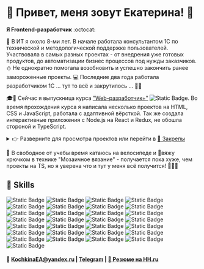 # 🐼 Привет, меня зовут Екатерина! 🖖

**Я Frontend-разработчик** :octocat:

📆 В ИТ я около 8-ми лет. В начале работала консультантом 1С по технической и методологической поддержке пользователей.
Участвовала в самых разных проектах - от внедрения уже готовых продуктов, до автоматизации бизнес процессов под нужды
заказчиков.
⛄ Не однократно помогала возобновить и успешно закончить ранее замороженные проекты.
💻 Последние два года работала разработчиком 1С ... тут то всё и закрутилось ... 💫😍

🎓📝 Сейчас я выпускница курса
["Web-разработчик+"](https://practicum.yandex.ru/web-plus/) ![Static Badge](https://img.shields.io/badge/-grey?style=plastic&label=%20%20%20%20%20%20%20%20%20%20%20%20%20%20%2095%25&labelColor=green).
Во время прохождения курса я написала несколько проектов на HTML, CSS и JavaScript, работала с адаптивной вёрсткой. Так же 
создала интерактивные приложения с Node.js на React и Redux, не обошла стороной и TypeScript.
<details>
  <summary>👉 Разверните для просмотра проектов или перейти в <a href="https://github.com/gudrum1983#:~:text=Pinned,Loading">📌 Закрепы</a></summary>

<ol>
    <li>Путешествия по России [<a href="https://github.com/gudrum1983/russian-travel"> 📂 Репозиторий</a> | <a href="https://gudrum1983.github.io/russian-travel">🌐Сайт</a> ]
        <ul style="padding-bottom: 10px">
            <li>Создала адаптивный интерфейс с использованием Flex, Grid и медиазапросов для обеспечения корректного 
                отображения сайта на различных устройствах.</li>
            <li>Применяла методологию БЭМ для улучшения структуры и поддерживаемости кода.</li>
<details>
  <summary>👉 Скриншоты сайта</summary>
<img src="images/traveling.png" style="height: 300px" alt="Хедер, главная картинка и заголовок">
<img src="images/img.png" style="height: 300px" alt="Альбом с фото">
<img src="images/img_1.png" style="height: 300px" alt="Информационные статьи про памятные места">

</details>
    </ul>
    </li>
    <li><a href="https://github.com/gudrum1983/algososh">Визуализатор работы алгоритмов и структур данных</a>
        <ul style="padding-bottom: 10px">
            <li>Для реализации пошагового визуализатора работы алгоритмов и структур данных изучила и внедрила
  паттерн проектирования «Снимок» (Memento), что значительно повысило переиспользуемость кода.</li>
            <li>Проект включает тестирование с использованием Cypress, Jest и React Testing Library.</li>
        </ul>
    </li>
    <li><a href="https://github.com/gudrum1983/react-stellar-burger">Космическая бургерная</a>
        <ul style="padding-bottom: 10px"> 
            <li>Разработала интерактивное веб-приложение для создания бургеров, управления профилем и отслеживания заказов в реальном времени с помощью WebSocket и REST API.</li>
            <li>Использовала Redux и Middleware для эффективного управления состоянием.</li>
<li>Внедрила React Router для удобной навигации и работы с заказами, а также react-intersection-observer и Drag-and-drop для улучшения пользовательского опыта.</li>
        </ul>
    </li>
</ol>

Так же все вышеперечисленные проекты собраны <a href="https://github.com/stars/gudrum1983/lists/portfolio">👉 в
портфолио</a>.
</details>

🚴 В свободное от учебы время катаюсь на велосипеде и 🧶вяжу крючком в технике "Мозаичное вязание" - получается пока хуже,
чем
проекты на TS, но я уверена что и тут у меня всё получится! 🌟🌟🌟

🔮 Skills
---
![Static Badge](https://img.shields.io/badge/HTML-%23FFFFFF?style=for-the-badge&logo=html5&logoColor=%23E34F26&color=%23FFFFFF)
![Static Badge](https://img.shields.io/badge/mongodb-%2347A248?style=for-the-badge&logo=mongodb&color=%23FFFFFF)
![Static Badge](https://img.shields.io/badge/postgresql-%234169E1?style=for-the-badge&logo=postgresql&color=%23FFFFFF)
![Static Badge](https://img.shields.io/badge/postman-%23FF6C37?style=for-the-badge&logo=postman&color=%23FFFFFF)
![Static Badge](https://img.shields.io/badge/docker-%232496ED?style=for-the-badge&logo=docker&color=%23FFFFFF)
![Static Badge](https://img.shields.io/badge/swagger-%2385EA2D?style=for-the-badge&logo=swagger&color=%23FFFFFF)
![Static Badge](https://img.shields.io/badge/css-%23FFFFFF?style=for-the-badge&logo=css3&logoColor=%231572B6)
![Static Badge](https://img.shields.io/badge/javascript-%23FFFFFF?style=for-the-badge&logo=javascript&logoColor=%23F7DF1E)
![Static Badge](https://img.shields.io/badge/typescript-%23FFFFFF?style=for-the-badge&logo=typescript&logoColor=%2361DAFB)
![Static Badge](https://img.shields.io/badge/node.js-%23FFFFFF?style=for-the-badge&logo=node.js&logoColor=%23339933)
![Static Badge](https://img.shields.io/badge/webpack-%23FFFFFF?style=for-the-badge&logo=webpack&logoColor=%238DD6F9)
![Static Badge](https://img.shields.io/badge/npm-%23FFFFFF?style=for-the-badge&logo=npm&logoColor=%23CB3837)
![Static Badge](https://img.shields.io/badge/yarn-%23FFFFFF?style=for-the-badge&logo=yarn&logoColor=%232C8EBB)
![Static Badge](https://img.shields.io/badge/react-%23FFFFFF?style=for-the-badge&logo=react&logoColor=%2361DAFB&color=%23FFFFFF)
![Static Badge](https://img.shields.io/badge/CRA-%23FFFFFF?style=for-the-badge&logo=createreactapp&logoColor=%2309D3AC)
![Static Badge](https://img.shields.io/badge/react%20router-%23FFFFFF?style=for-the-badge&logo=reactrouter&logoColor=%23CA4245)
![Static Badge](https://img.shields.io/badge/redux-%23FFFFFF?style=for-the-badge&logo=redux&logoColor=%23764ABC)
![Static Badge](https://img.shields.io/badge/css%20modules-%23FFFFFF?style=for-the-badge&logo=cssmodules&logoColor=%23000000)
![Static Badge](https://img.shields.io/badge/sass-%23FFFFFF?style=for-the-badge&logo=sass&logoColor=%23CC6699)
![Static Badge](https://img.shields.io/badge/jest-%23FFFFFF?style=for-the-badge&logo=jest&logoColor=%23C21325)
![Static Badge](https://img.shields.io/badge/cypress-%23FFFFFF?style=for-the-badge&logo=cypress&logoColor=%2369D3A7)
![Static Badge](https://img.shields.io/badge/webstorm-%23FFFFFF?style=for-the-badge&logo=webstorm&logoColor=%23000000)
![Static Badge](https://img.shields.io/badge/git-%23FFFFFF?style=for-the-badge&logo=git&logoColor=%23F05032)
![Static Badge](https://img.shields.io/badge/github-%23FFFFFF?style=for-the-badge&logo=github&logoColor=%23181717)
![Static Badge](https://img.shields.io/badge/github%20pages-%23FFFFFF?style=for-the-badge&logo=githubpages&logoColor=%23222222)
![Static Badge](https://img.shields.io/badge/figma-%23FFFFFF?style=for-the-badge&logo=figma&logoColor=%23F24E1E)
![Static Badge](https://img.shields.io/badge/bem-%23FFFFFF?style=for-the-badge&logo=bem&logoColor=%23000000)
![Static Badge](https://img.shields.io/badge/markdown-%23FFFFFF?style=for-the-badge&logo=markdown&logoColor=%23000000)
![Static Badge](https://img.shields.io/badge/trello-%23FFFFFF?style=for-the-badge&logo=trello&logoColor=%230052CC)

#### 📧 KochkinaEA@yandex.ru | [Telegram](https://t.me/Gudrum1983) | [📄 Резюме на HH.ru](https://hh.ru/resume/770743f9ff0d78256b0039ed1f50774143656c)

<!---
gudrum1983/gudrum1983 is a ✨ special ✨ repository because its `README.md` (this file) appears on your GitHub profile.
You can click the Preview link to take a look at your changes.
--->
